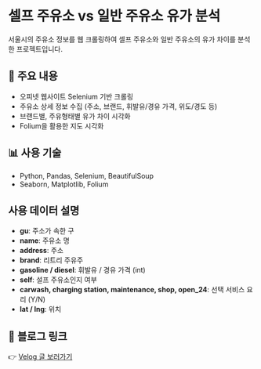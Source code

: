 # 셀프 주유소 vs 일반 주유소 유가 분석

서울시의 주유소 정보를 웹 크롤링하여 셀프 주유소와 일반 주유소의 유가 차이를 분석한 프로젝트입니다.

## 📌 주요 내용
- 오피넷 웹사이트 Selenium 기반 크롤링
- 주유소 상세 정보 수집 (주소, 브랜드, 휘발유/경유 가격, 위도/경도 등)
- 브랜드별, 주유형태별 유가 차이 시각화
- Folium을 활용한 지도 시각화

## 📊 사용 기술
- Python, Pandas, Selenium, BeautifulSoup
- Seaborn, Matplotlib, Folium

## 사용 데이터 설명
- **gu**: 주소가 속한 구
- **name**: 주유소 명
- **address**: 주소
- **brand**: 리트리 주유주
- **gasoline / diesel**: 휘발유 / 경유 가격 (int)
- **self**: 설프 주유소인지 여부
- **carwash, charging station, maintenance, shop, open_24**: 선택 서비스 요리 (Y/N)
- **lat / lng**: 위치

## 🔗 블로그 링크
👉 [Velog 글 보러가기](https://velog.io/@yeongdecember/Data-Analysis-셀프-주유소와-일반-주유소-간-유가-분석-feat.-웹크롤링)